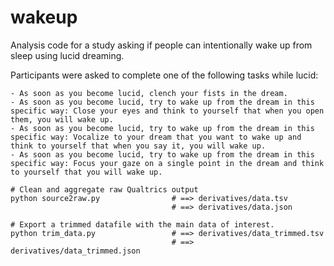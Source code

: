 # wakeup

Analysis code for a study asking if people can intentionally wake up from sleep using lucid dreaming.

Participants were asked to complete one of the following tasks while lucid:
```
- As soon as you become lucid, clench your fists in the dream.
- As soon as you become lucid, try to wake up from the dream in this specific way: Close your eyes and think to yourself that when you open them, you will wake up.
- As soon as you become lucid, try to wake up from the dream in this specific way: Vocalize to your dream that you want to wake up and think to yourself that when you say it, you will wake up.
- As soon as you become lucid, try to wake up from the dream in this specific way: Focus your gaze on a single point in the dream and think to yourself that you will wake up.
```

```shell
# Clean and aggregate raw Qualtrics output
python source2raw.py                # ==> derivatives/data.tsv
                                    # ==> derivatives/data.json

# Export a trimmed datafile with the main data of interest.
python trim_data.py                 # ==> derivatives/data_trimmed.tsv
                                    # ==> derivatives/data_trimmed.json
```